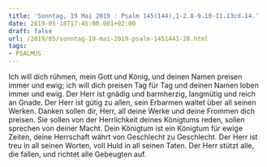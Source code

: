 ```yaml
---
title: 'Sonntag, 19 Mai 2019 : Psalm 145(144),1-2.8-9.10-11.13cd.14.'
date: 2019-05-18T17:45:00.001+02:00
draft: false
url: /2019/05/sonntag-19-mai-2019-psalm-1451441-28.html
tags: 
- PSALMUS
---
```


Ich will dich rühmen, mein Gott und König, und deinen Namen preisen immer und ewig; ich will dich preisen Tag für Tag und deinen Namen loben immer und ewig. Der Herr ist gnädig und barmherzig, langmütig und reich an Gnade. Der Herr ist gütig zu allen, sein Erbarmen waltet über all seinen Werken. Danken sollen dir, Herr, all deine Werke und deine Frommen dich preisen. Sie sollen von der Herrlichkeit deines Königtums reden, sollen sprechen von deiner Macht. Dein Königtum ist ein Königtum für ewige Zeiten, deine Herrschaft währt von Geschlecht zu Geschlecht. Der Herr ist treu in all seinen Worten, voll Huld in all seinen Taten. Der Herr stützt alle, die fallen, und richtet alle Gebeugten auf.